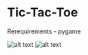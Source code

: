 # Tic-Tac-Toe
Rerequirements - pygame

![alt text](https://github.com/DhimahiPatel/Screenshots/blob/master/tictactoe1.png?raw=true)
![alt text](https://github.com/DhimahiPatel/Screenshots/blob/master/tictactoe2.png?raw=true)

 

